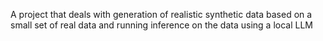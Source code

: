 A project that deals with generation of realistic synthetic data based on a small set of real data and running inference on the data using a local LLM
